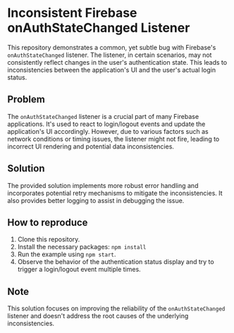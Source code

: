 # Inconsistent Firebase onAuthStateChanged Listener

This repository demonstrates a common, yet subtle bug with Firebase's `onAuthStateChanged` listener.  The listener, in certain scenarios, may not consistently reflect changes in the user's authentication state.  This leads to inconsistencies between the application's UI and the user's actual login status.

## Problem

The `onAuthStateChanged` listener is a crucial part of many Firebase applications. It's used to react to login/logout events and update the application's UI accordingly. However, due to various factors such as network conditions or timing issues, the listener might not fire, leading to incorrect UI rendering and potential data inconsistencies.

## Solution

The provided solution implements more robust error handling and incorporates potential retry mechanisms to mitigate the inconsistencies.  It also provides better logging to assist in debugging the issue.

## How to reproduce

1. Clone this repository.
2. Install the necessary packages: `npm install`
3. Run the example using `npm start`.
4. Observe the behavior of the authentication status display and try to trigger a login/logout event multiple times.

## Note

This solution focuses on improving the reliability of the `onAuthStateChanged` listener and doesn't address the root causes of the underlying inconsistencies.